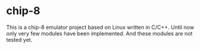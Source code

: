 # chip-8

This is a chip-8 emulator project based on Linux written in C/C++. Until now only very few modules have been implemented. 
And these modules are not tested yet.
